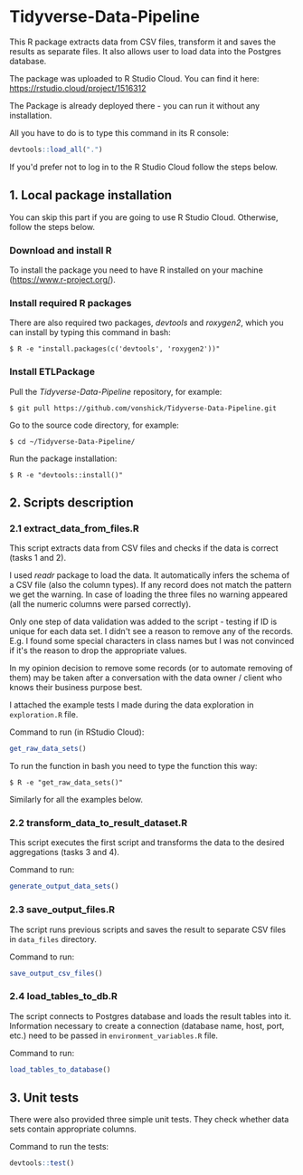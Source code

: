 # Tidyverse-Data-Pipeline

This R package extracts data from CSV files, transform it and saves the results as separate files. 
It also allows user to load data into the Postgres database. 


The package was uploaded to R Studio Cloud. 
You can find it here:
https://rstudio.cloud/project/1516312

The Package is already deployed there - you can run it without any installation.

All you have to do is to type this command in its R console:

```R
devtools::load_all(".")
```


If you'd prefer not to log in to the R Studio Cloud follow the steps below.

## 1. Local package installation

You can skip this part if you are going to use R Studio Cloud.
Otherwise, follow the steps below.

### Download and install R
To install the package you need to have R installed on your machine (https://www.r-project.org/).

### Install required R packages
There are also required two packages, *devtools* and *roxygen2*, which you can install by typing this command in bash:

```console
$ R -e "install.packages(c('devtools', 'roxygen2'))"
```

### Install ETLPackage

Pull the *Tidyverse-Data-Pipeline* repository, for example:

```console
$ git pull https://github.com/vonshick/Tidyverse-Data-Pipeline.git
```

Go to the source code directory, for example:

```console
$ cd ~/Tidyverse-Data-Pipeline/
```

Run the package installation:

```console
$ R -e "devtools::install()"
```


## 2. Scripts description

### 2.1 extract_data_from_files.R

This script extracts data from CSV files and checks if the data is correct (tasks 1 and 2).

I used *readr* package to load the data. It automatically infers the schema of a CSV file (also the column types). If any record does not match the pattern we get the warning. 
In case of loading the three files no warning appeared (all the numeric columns were parsed correctly).

Only one step of data validation was added to the script - testing if ID is unique for each data set. 
I didn't see a reason to remove any of the records.
E.g. I found some special characters in class names but I was not convinced if it's the reason to drop the appropriate values.

In my opinion decision to remove some records (or to automate removing of them) may be taken after a conversation with the data owner / client who knows their business purpose best.

I attached the example tests I made during the data exploration in ```exploration.R``` file.

Command to run (in RStudio Cloud):
```R
get_raw_data_sets()
```

To run the function in bash you need to type the function this way:
```shell
$ R -e "get_raw_data_sets()"
```

Similarly for all the examples below.

### 2.2 transform_data_to_result_dataset.R

This script executes the first script and transforms the data to the desired aggregations (tasks 3 and 4). 

Command to run:
```R
generate_output_data_sets()
```

### 2.3 save_output_files.R

The script runs previous scripts and saves the result to separate CSV files in ```data_files``` directory.

Command to run:
```R
save_output_csv_files()
```

### 2.4 load_tables_to_db.R

The script connects to Postgres database and loads the result tables into it. 
Information necessary to create a connection (database name, host, port, etc.) need to be passed in ```environment_variables.R``` file.

Command to run:
```R
load_tables_to_database()
```

## 3. Unit tests

There were also provided three simple unit tests. 
They check whether data sets contain appropriate columns.

Command to run the tests:
```R
devtools::test()
```